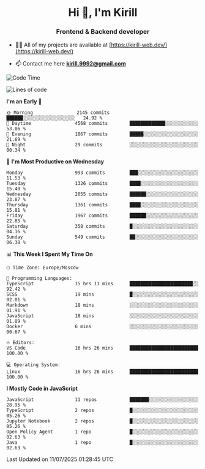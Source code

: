 <h1 align="center">Hi 👋, I'm Kirill</h1>
<h3 align="center">Frontend & Backend developer</h3>

- 👨‍💻 All of my projects are available at [https://kirill-web.dev/](https://kirill-web.dev/)

- 📫 Contact me here **kirill.9992@gmail.com**











<!--START_SECTION:waka-->
![Code Time](http://img.shields.io/badge/Code%20Time-2%2C284%20hrs%2017%20mins-blue)

![Lines of code](https://img.shields.io/badge/From%20Hello%20World%20I%27ve%20Written-5.2%20million%20lines%20of%20code-blue)

**I'm an Early 🐤** 

```text
🌞 Morning                2145 commits        ██████░░░░░░░░░░░░░░░░░░░   24.92 % 
🌆 Daytime                4568 commits        █████████████░░░░░░░░░░░░   53.06 % 
🌃 Evening                1867 commits        █████░░░░░░░░░░░░░░░░░░░░   21.69 % 
🌙 Night                  29 commits          ░░░░░░░░░░░░░░░░░░░░░░░░░   00.34 % 
```
📅 **I'm Most Productive on Wednesday** 

```text
Monday                   993 commits         ███░░░░░░░░░░░░░░░░░░░░░░   11.53 % 
Tuesday                  1326 commits        ████░░░░░░░░░░░░░░░░░░░░░   15.40 % 
Wednesday                2055 commits        ██████░░░░░░░░░░░░░░░░░░░   23.87 % 
Thursday                 1361 commits        ████░░░░░░░░░░░░░░░░░░░░░   15.81 % 
Friday                   1967 commits        ██████░░░░░░░░░░░░░░░░░░░   22.85 % 
Saturday                 358 commits         █░░░░░░░░░░░░░░░░░░░░░░░░   04.16 % 
Sunday                   549 commits         ██░░░░░░░░░░░░░░░░░░░░░░░   06.38 % 
```


📊 **This Week I Spent My Time On** 

```text
🕑︎ Time Zone: Europe/Moscow

💬 Programming Languages: 
TypeScript               15 hrs 11 mins      ███████████████████████░░   92.42 % 
SCSS                     19 mins             █░░░░░░░░░░░░░░░░░░░░░░░░   02.01 % 
Markdown                 18 mins             ░░░░░░░░░░░░░░░░░░░░░░░░░   01.91 % 
JavaScript               18 mins             ░░░░░░░░░░░░░░░░░░░░░░░░░   01.89 % 
Docker                   6 mins              ░░░░░░░░░░░░░░░░░░░░░░░░░   00.67 % 

🔥 Editors: 
VS Code                  16 hrs 26 mins      █████████████████████████   100.00 % 

💻 Operating System: 
Linux                    16 hrs 26 mins      █████████████████████████   100.00 % 
```

**I Mostly Code in JavaScript** 

```text
JavaScript               11 repos            ███████░░░░░░░░░░░░░░░░░░   28.95 % 
TypeScript               2 repos             █░░░░░░░░░░░░░░░░░░░░░░░░   05.26 % 
Jupyter Notebook         2 repos             █░░░░░░░░░░░░░░░░░░░░░░░░   05.26 % 
Open Policy Agent        1 repo              █░░░░░░░░░░░░░░░░░░░░░░░░   02.63 % 
Java                     1 repo              █░░░░░░░░░░░░░░░░░░░░░░░░   02.63 % 
```




 Last Updated on 11/07/2025 01:28:45 UTC
<!--END_SECTION:waka-->
